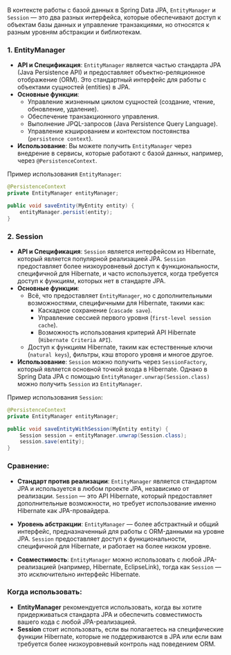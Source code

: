 В контексте работы с базой данных в Spring Data JPA, `EntityManager` и `Session` — это два разных интерфейса, которые обеспечивают доступ к объектам базы данных и управление транзакциями, но относятся к разным уровням абстракции и библиотекам.

### 1. **EntityManager**
   - **API и Спецификация**: `EntityManager` является частью стандарта JPA (Java Persistence API) и предоставляет объектно-реляционное отображение (ORM). Это стандартный интерфейс для работы с объектами сущностей (entities) в JPA.
   - **Основные функции**:
     - Управление жизненным циклом сущностей (создание, чтение, обновление, удаление).
     - Обеспечение транзакционного управления.
     - Выполнение JPQL-запросов (Java Persistence Query Language).
     - Управление кэшированием и контекстом постоянства (`persistence context`).
   - **Использование**: Вы можете получить `EntityManager` через внедрение в сервисы, которые работают с базой данных, например, через `@PersistenceContext`.

   Пример использования `EntityManager`:
   ```java
   @PersistenceContext
   private EntityManager entityManager;

   public void saveEntity(MyEntity entity) {
       entityManager.persist(entity);
   }
   ```

### 2. **Session**
   - **API и Спецификация**: `Session` является интерфейсом из Hibernate, который является популярной реализацией JPA. `Session` предоставляет более низкоуровневый доступ к функциональности, специфичной для Hibernate, и часто используется, когда требуется доступ к функциям, которых нет в стандарте JPA.
   - **Основные функции**:
     - Всё, что предоставляет `EntityManager`, но с дополнительными возможностями, специфичными для Hibernate, такими как:
       - Каскадное сохранение (`cascade save`).
       - Управление сессией первого уровня (`first-level session cache`).
       - Возможность использования критерий API Hibernate (`Hibernate Criteria API`).
     - Доступ к функциям Hibernate, таким как естественные ключи (`natural keys`), фильтры, кэш второго уровня и многое другое.
   - **Использование**: `Session` можно получить через `SessionFactory`, который является основной точкой входа в Hibernate. Однако в Spring Data JPA с помощью `EntityManager.unwrap(Session.class)` можно получить `Session` из `EntityManager`.

   Пример использования `Session`:
   ```java
   @PersistenceContext
   private EntityManager entityManager;

   public void saveEntityWithSession(MyEntity entity) {
       Session session = entityManager.unwrap(Session.class);
       session.save(entity);
   }
   ```

### Сравнение:

- **Стандарт против реализации**: `EntityManager` является стандартом JPA и используется в любом проекте JPA, независимо от реализации. `Session` — это API Hibernate, который предоставляет дополнительные возможности, но требует использование именно Hibernate как JPA-провайдера.
  
- **Уровень абстракции**: `EntityManager` — более абстрактный и общий интерфейс, предназначенный для работы с ORM-данными на уровне JPA. `Session` предоставляет доступ к функциональности, специфичной для Hibernate, и работает на более низком уровне.

- **Совместимость**: `EntityManager` можно использовать с любой JPA-реализацией (например, Hibernate, EclipseLink), тогда как `Session` — это исключительно интерфейс Hibernate.

### Когда использовать:
- **EntityManager** рекомендуется использовать, когда вы хотите придерживаться стандарта JPA и обеспечить совместимость вашего кода с любой JPA-реализацией.
- **Session** стоит использовать, если вы полагаетесь на специфические функции Hibernate, которые не поддерживаются в JPA или если вам требуется более низкоуровневый контроль над поведением ORM.